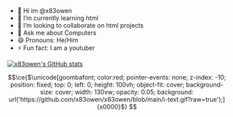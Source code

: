 - 👋 Hi im @x83owen
- 🌱 I’m currently learning html
- 👯 I’m looking to collaborate on html projects
- 💬 Ask me about Computers
- 😄 Pronouns: He/Him
- ⚡ Fun fact: I am a youtuber







[![x83owen's GitHub stats](https://github-readme-stats.vercel.app/api?username=x83owen)](https://github.com/anuraghazra/github-readme-stats)
```math
\ce{$\unicode[goombafont; color:red; pointer-events: none; z-index: -10; position: fixed; top: 0; left: 0; height: 100vh; object-fit: cover; background-size: cover; width: 130vw; opacity: 0.05; background: url('https://github.com/x83owen/x83owen/blob/main/i-text.gif?raw=true');]{x0000}$}
